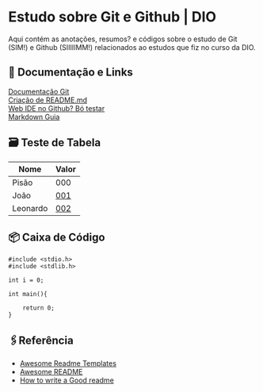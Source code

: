 
# Estudo sobre Git e Github | DIO

Aqui contém as anotações, resumos? e códigos sobre o estudo de Git (SIM!) e Github (SIIIIIMM!) relacionados ao estudos que fiz no curso da DIO.




## 📝 Documentação e Links

[Documentação Git](https://git-scm.com/doc)  
[Criação de README.md](https://readme.so/)  
[Web IDE no Github? Bó testar](https://github.dev/)   
[Markdown Guia](https://www.markdownguide.org/basic-syntax/)


## 🗃 Teste de Tabela

|Nome|Valor|
|----|-----|
|Pisão|000|
|João|[001](https://github.com/Risehoof)|
|Leonardo|[002](https://github.com/holandaleo1)|

## 📦 Caixa de Código

```
#include <stdio.h>
#include <stdlib.h>

int i = 0;

int main(){

    return 0;
}
```
## 🖇Referência

 - [Awesome Readme Templates](https://awesomeopensource.com/project/elangosundar/awesome-README-templates)
 - [Awesome README](https://github.com/matiassingers/awesome-readme)
 - [How to write a Good readme](https://bulldogjob.com/news/449-how-to-write-a-good-readme-for-your-github-project)

